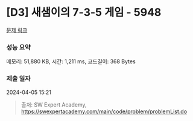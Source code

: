 # [D3] 새샘이의 7-3-5 게임 - 5948 

[문제 링크](https://swexpertacademy.com/main/code/problem/problemDetail.do?contestProbId=AWZ2IErKCwUDFAUQ) 

### 성능 요약

메모리: 51,880 KB, 시간: 1,211 ms, 코드길이: 368 Bytes

### 제출 일자

2024-04-05 15:21



> 출처: SW Expert Academy, https://swexpertacademy.com/main/code/problem/problemList.do
